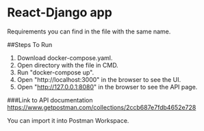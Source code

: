 # React-Django app
Requirements you can find in the file with the same name.

##Steps To Run
1. Download docker-compose.yaml.
2. Open directory with the file in CMD.
3. Run "docker-compose up".
4. Open "http://localhost:3000" in the browser to see the UI.
5. Open "http://127.0.0.1:8080" in the browser to see the API page.

###Link to API documentation
https://www.getpostman.com/collections/2ccb687e7fdb4652e728

You can import it into Postman Workspace.
